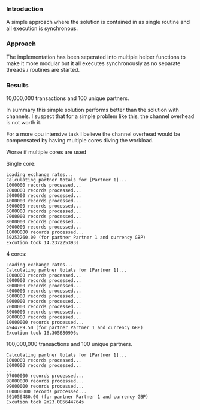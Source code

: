 ### Introduction
A simple approach where the solution is contained in as single routine and all execution is synchronous.

### Approach
The implementation has been seperated into multiple helper functions to make it more modular but it all executes synchronously as no separate threads / routines are started.

### Results

10,000,000 transactions and 100 unique partners.

In summary this simple solution performs better than the solution with channels. I suspect that for a simple problem like this, the channel overhead is not worth it.

For a more cpu intensive task I believe the channel overhead would be compensated by having multiple cores diving the workload.

Worse if multiple cores are used

Single core:

```
Loading exchange rates...
Calculating partner totals for [Partner 1]...
1000000 records processed...
2000000 records processed...
3000000 records processed...
4000000 records processed...
5000000 records processed...
6000000 records processed...
7000000 records processed...
8000000 records processed...
9000000 records processed...
10000000 records processed...
50253260.00 (for partner Partner 1 and currency GBP)
Excution took 14.237225393s
```

4 cores:

```
Loading exchange rates...
Calculating partner totals for [Partner 1]...
1000000 records processed...
2000000 records processed...
3000000 records processed...
4000000 records processed...
5000000 records processed...
6000000 records processed...
7000000 records processed...
8000000 records processed...
9000000 records processed...
10000000 records processed...
4944789.50 (for partner Partner 1 and currency GBP)
Excution took 16.305680996s
```

100,000,000 transactions and 100 unique partners.

```
Calculating partner totals for [Partner 1]...
1000000 records processed...
2000000 records processed...
...
97000000 records processed...
98000000 records processed...
99000000 records processed...
100000000 records processed...
501056480.00 (for partner Partner 1 and currency GBP)
Excution took 2m23.085644764s
```